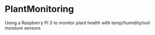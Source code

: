# PlantMonitoring
Using a Raspberry Pi 3 to monitor plant health with temp/humidity/soil moisture sensors
